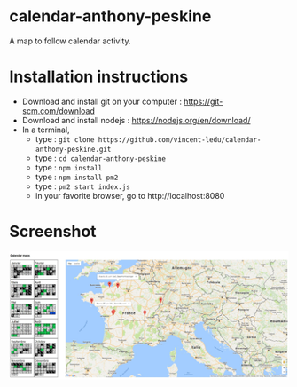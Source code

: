 # calendar-anthony-peskine

A map to follow calendar activity.

# Installation instructions

* Download and install git on your computer : https://git-scm.com/download
* Download and install nodejs : https://nodejs.org/en/download/
* In a terminal, 
  * type : ```git clone https://github.com/vincent-ledu/calendar-anthony-peskine.git```
  * type : ```cd calendar-anthony-peskine```
  * type : ```npm install```
  * type : ```npm install pm2```
  * type : ```pm2 start index.js```
  * in your favorite browser, go to http://localhost:8080

# Screenshot
![Screenshot](public/screenshot1.jpg)
